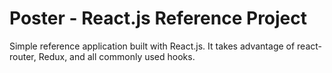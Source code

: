 # Poster - React.js Reference Project

Simple reference application built with React.js.
It takes advantage of react-router, Redux, and all commonly used hooks.
